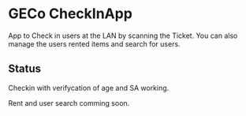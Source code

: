 # GECo CheckInApp
App to Check in users at the LAN by scanning the Ticket. You can also manage the users rented items and search for users.
## Status
Checkin with verifycation of age and SA working.

Rent and user search comming soon.